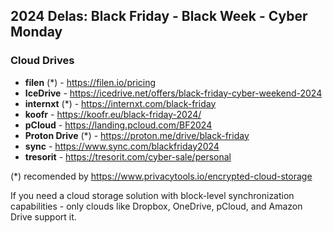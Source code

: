 ## 2024 Delas: Black Friday - Black Week - Cyber Monday

### Cloud Drives 
- **filen** (*) - https://filen.io/pricing
- **IceDrive** - https://icedrive.net/offers/black-friday-cyber-weekend-2024
- **internxt** (*) - https://internxt.com/black-friday
- **koofr** - https://koofr.eu/black-friday-2024/
- **pCloud** - https://landing.pcloud.com/BF2024
- **Proton Drive** (*) - https://proton.me/drive/black-friday
- **sync** - https://www.sync.com/blackfriday2024
- **tresorit** - https://tresorit.com/cyber-sale/personal

(*) recomended by https://www.privacytools.io/encrypted-cloud-storage

If you need a cloud storage solution with block-level synchronization capabilities - only clouds like Dropbox, OneDrive, pCloud, and Amazon Drive support it. 
